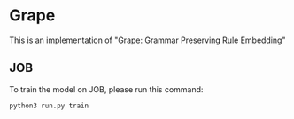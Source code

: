 # Grape
This is an implementation of "Grape: Grammar Preserving Rule Embedding"
## JOB
To train the model on JOB, please run this command:
```
python3 run.py train
```

